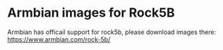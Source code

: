 # Armbian images for Rock5B
Armbian has officail support for rock5b, please download images there: https://www.armbian.com/rock-5b/
